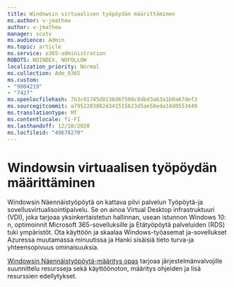 ```yaml
---
title: Windowsin virtuaalisen työpöydän määrittäminen
ms.author: v-jmathew
author: v-jmathew
manager: scotv
ms.audience: Admin
ms.topic: article
ms.service: o365-administration
ROBOTS: NOINDEX, NOFOLLOW
localization_priority: Normal
ms.collection: Adm_O365
ms.custom:
- "9004219"
- "7427"
ms.openlocfilehash: 7b3c91745d8136d6f508c8dbd3a63a1b0a67def3
ms.sourcegitcommit: a7952283882d341515623d5ae58eda14d0553449
ms.translationtype: MT
ms.contentlocale: fi-FI
ms.lasthandoff: 12/10/2020
ms.locfileid: "49678270"
---
```

# <a name="set-up-windows-virtual-desktop"></a>Windowsin virtuaalisen työpöydän määrittäminen

Windowsin Näennäistyöpöytä on kattava pilvi palvelun Työpöytä-ja sovellusvirtualisointipalvelu. Se on ainoa Virtual Desktop infrastruktuuri (VDI), joka tarjoaa yksinkertaistetun hallinnan, usean istunnon Windows 10: n, optimoinnit Microsoft 365-sovelluksille ja Etätyöpöytä palveluiden (RDS) tuki ympäristöt. Ota käyttöön ja skaalaa Windows-työasemat ja-sovellukset Azuressa muutamassa minuutissa ja Hanki sisäisiä tieto turva-ja yhteensopivuus ominaisuuksia.

[Windowsin Näennäistyöpöytä-määritys opas](https://go.microsoft.com/fwlink/?linkid=2146236) tarjoaa järjestelmänvalvojille suunnittelu resursseja sekä käyttöönoton, määritys ohjeiden ja lisä resurssien edellytykset.
